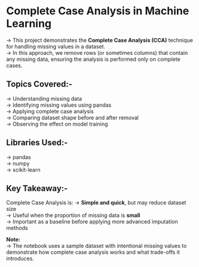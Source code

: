 # Complete Case Analysis in Machine Learning

-> This project demonstrates the **Complete Case Analysis (CCA)** technique for handling missing values in a dataset.  
-> In this approach, we remove rows (or sometimes columns) that contain any missing data, ensuring the analysis is performed only on complete cases.

## Topics Covered:-
-> Understanding missing data  
-> Identifying missing values using pandas  
-> Applying complete case analysis  
-> Comparing dataset shape before and after removal  
-> Observing the effect on model training  

## Libraries Used:-
-> pandas  
-> numpy  
-> scikit-learn  

## Key Takeaway:-
Complete Case Analysis is:
-> **Simple and quick**, but may reduce dataset size  
-> Useful when the proportion of missing data is **small**  
-> Important as a baseline before applying more advanced imputation methods  

 **Note:**  
-> The notebook uses a sample dataset with intentional missing values to demonstrate how complete case analysis works and what trade-offs it introduces.
